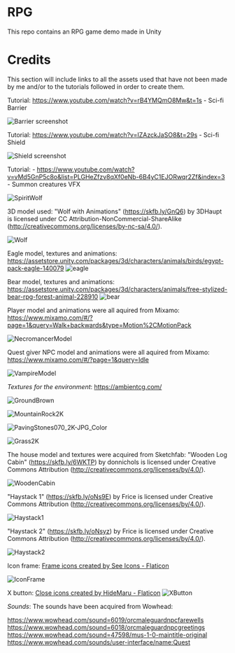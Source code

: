 # RPG
This repo contains an RPG game demo made in Unity





# **Credits**
This section will include links to all the assets used that have not been made by me and/or to the tutorials followed in order to create them.

Tutorial: https://www.youtube.com/watch?v=rB4YMQmO8Mw&t=1s - Sci-fi Barrier

![Barrier screenshot](https://github.com/CodyI20/RPG/assets/125357154/5f08b29b-92dc-44f8-843d-b76eb3aef415)


Tutorial: https://www.youtube.com/watch?v=IZAzckJaSO8&t=29s - Sci-fi Shield

![Shield screenshot](https://github.com/CodyI20/RPG/assets/125357154/5279d7ce-b410-4592-aab7-40b0dca5cd62)

Tutorial: - https://www.youtube.com/watch?v=vMd5GnP5c8o&list=PLGHeZfzv8qXf0eNb-6B4yC1EJORwqr2Zf&index=3 - Summon creatures VFX

![SpiritWolf](https://github.com/CodyI20/RPG/assets/125357154/37dd57d0-aa11-4616-a00a-f3bfd584b4df)


3D model used: "Wolf with Animations" (https://skfb.ly/GnQ6) by 3DHaupt is licensed under CC Attribution-NonCommercial-ShareAlike (http://creativecommons.org/licenses/by-nc-sa/4.0/).

![Wolf](https://github.com/CodyI20/RPG/assets/125357154/0b9972b4-b1ea-4a35-b0e0-f0aeb4b746d1)

Eagle model, textures and animations: https://assetstore.unity.com/packages/3d/characters/animals/birds/egypt-pack-eagle-140079
![eagle](https://github.com/CodyI20/RPG/assets/125357154/bfa07c64-908e-406f-a6f9-9ae725d0a707)

Bear model, textures and animations: https://assetstore.unity.com/packages/3d/characters/animals/free-stylized-bear-rpg-forest-animal-228910
![bear](https://github.com/CodyI20/RPG/assets/125357154/1e812a07-7d47-4f33-adc1-b06a128b7abb)


Player model and animations were all aquired from Mixamo: https://www.mixamo.com/#/?page=1&query=Walk+backwards&type=Motion%2CMotionPack

![NecromancerModel](https://github.com/CodyI20/RPG/assets/125357154/644dc3ab-c8fc-4389-b153-ffb5b8bf8d64)

Quest giver NPC model and animations were all aquired from Mixamo: https://www.mixamo.com/#/?page=1&query=Idle

![VampireModel](https://github.com/CodyI20/RPG/assets/125357154/6b619106-16f5-42db-bb3b-830aea9fbab5)



*Textures for the environment*:
https://ambientcg.com/


![GroundBrown](https://github.com/CodyI20/RPG/assets/125357154/541b536c-4557-48b5-8b71-cd421777d8ed)

![MountainRock2K](https://github.com/CodyI20/RPG/assets/125357154/0c626717-6ff0-44ae-8657-402b3843a692)

![PavingStones070_2K-JPG_Color](https://github.com/CodyI20/RPG/assets/125357154/2f28173e-bda2-4e9e-81b9-3360764e283d)

![Grass2K](https://github.com/CodyI20/RPG/assets/125357154/7454bbeb-cccc-421a-95dd-537f6d1e3fce)

The house model and textures were acquired from Sketchfab: "Wooden Log Cabin" (https://skfb.ly/6WKTP) by donnichols is licensed under Creative Commons Attribution (http://creativecommons.org/licenses/by/4.0/).

![WoodenCabin](https://github.com/CodyI20/RPG/assets/125357154/14735367-b673-405c-a7b4-3992b6c38e5c)

"Haystack 1" (https://skfb.ly/oNs9E) by Frice is licensed under Creative Commons Attribution (http://creativecommons.org/licenses/by/4.0/).

![Haystack1](https://github.com/CodyI20/RPG/assets/125357154/4a785e94-b94f-4822-8ba5-4d17350029bc)

"Haystack 2" (https://skfb.ly/oNsyz) by Frice is licensed under Creative Commons Attribution (http://creativecommons.org/licenses/by/4.0/).

![Haystack2](https://github.com/CodyI20/RPG/assets/125357154/fb91a99e-e66c-4a9c-9d08-6987836d4f40)


Icon frame: <a href="https://www.flaticon.com/free-icons/frame" title="frame icons">Frame icons created by See Icons - Flaticon</a>

![IconFrame](https://github.com/CodyI20/RPG/assets/125357154/a54596ff-ac7a-45d6-868b-811a1ae18292)

X button: <a href="https://www.flaticon.com/free-icons/close" title="close icons">Close icons created by HideMaru - Flaticon</a>
![XButton](https://github.com/CodyI20/RPG/assets/125357154/1d7b8149-7aae-401e-9ec4-2c1abe7b24cf)


*Sounds*:
The sounds have been acquired from Wowhead:

https://www.wowhead.com/sound=6019/orcmaleguardnpcfarewells
https://www.wowhead.com/sound=6018/orcmaleguardnpcgreetings
https://www.wowhead.com/sound=47598/mus-1-0-maintitle-original
https://www.wowhead.com/sounds/user-interface/name:Quest

